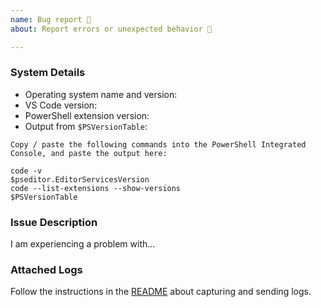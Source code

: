 ```yaml
---
name: Bug report 🐛
about: Report errors or unexpected behavior 🤔

---
```


<!--

BEFORE SUBMITTING A NEW ISSUE, PLEASE READ THE FAQ!!
https://github.com/PowerShell/vscode-powershell/wiki/FAQ

If your issue is not addressed by the FAQ, please
fill in the following details so that we can help you!

IMPORTANT: you can generate a bug report directly from the
PowerShell extension in Visual Studio Code by selecting
"PowerShell: Upload Bug Report to GitHub" from the command palette.

The more repro details you can provide, along with a zip
of the log files from your session, the better the chances
are for a quick resolution.

-->

### System Details

- Operating system name and version:
- VS Code version:
- PowerShell extension version:
- Output from `$PSVersionTable`:

```
Copy / paste the following commands into the PowerShell Integrated Console, and paste the output here:

code -v
$pseditor.EditorServicesVersion
code --list-extensions --show-versions
$PSVersionTable
```

### Issue Description

I am experiencing a problem with...

### Attached Logs

Follow the instructions in the [README](https://github.com/PowerShell/vscode-powershell#reporting-problems)
about capturing and sending logs.
